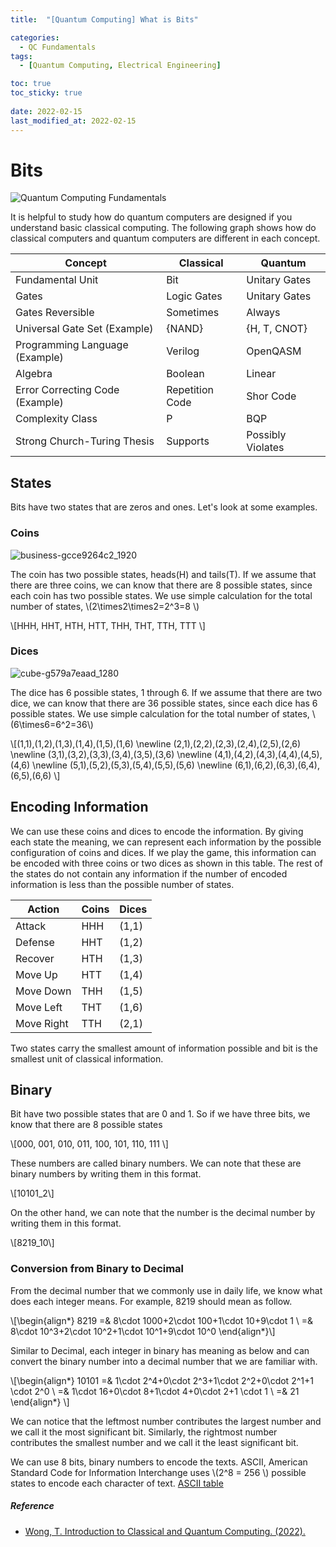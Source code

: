 ```yaml
---
title:  "[Quantum Computing] What is Bits"

categories:
  - QC Fundamentals
tags:
  - [Quantum Computing, Electrical Engineering]

toc: true
toc_sticky: true
 
date: 2022-02-15
last_modified_at: 2022-02-15
---
```

# Bits

![Quantum Computing Fundamentals](https://user-images.githubusercontent.com/79438062/153969577-4ca76d42-b801-4d31-bc3e-abfe1b5bbeac.jpg)

It is helpful to study how do quantum computers are designed if you understand basic classical computing. The following graph shows how do classical computers and quantum computers are different in each concept.

| **Concept**                     | **Classical**   | **Quantum**       |
|---------------------------------|-----------------|-------------------|
| Fundamental Unit                | Bit             | Unitary Gates     |
| Gates                           | Logic Gates     | Unitary Gates     |
| Gates Reversible                | Sometimes       | Always            |
| Universal Gate Set (Example)    | {NAND}          | {H, T, CNOT}      |
| Programming Language (Example)  | Verilog         | OpenQASM          |
| Algebra                         | Boolean         | Linear            |
| Error Correcting Code (Example) | Repetition Code | Shor Code         |
| Complexity Class                | P               | BQP               |
| Strong Church-Turing Thesis     | Supports        | Possibly Violates |

## States

Bits have two states that are zeros and ones. Let's look at some examples.

### Coins

![business-gcce9264c2_1920](https://user-images.githubusercontent.com/79438062/154178982-1539025e-07db-4791-a552-49d56e413b72.jpg)

The coin has two possible states, heads(H) and tails(T). If we assume that there are three coins, we can know that there are 8 possible states, since each coin has two possible states. We use simple calculation for the total number of states, \\(2\times2\times2=2^3=8 \\)

\\[HHH, HHT, HTH, HTT, THH, THT, TTH, TTT \\]

### Dices

![cube-g579a7eaad_1280](https://user-images.githubusercontent.com/79438062/154179422-8f76b8d6-2c57-4868-bf39-6bcbe30ade0a.jpg)

The dice has 6 possible states, 1 through 6. If we assume that there are two dice, we can know that there are 36 possible states, since each dice has 6 possible states. We use simple calculation for the total number of states, \\(6\times6=6^2=36\\)

\\[(1,1),(1,2),(1,3),(1,4),(1,5),(1,6) \newline (2,1),(2,2),(2,3),(2,4),(2,5),(2,6) \newline (3,1),(3,2),(3,3),(3,4),(3,5),(3,6) \newline (4,1),(4,2),(4,3),(4,4),(4,5),(4,6) \newline (5,1),(5,2),(5,3),(5,4),(5,5),(5,6) \newline (6,1),(6,2),(6,3),(6,4),(6,5),(6,6) \\]

## Encoding Information

We can use these coins and dices to encode the information. By giving each state the meaning, we can represent each information by the possible configuration of coins and dices. If we play the game, this information can be encoded with three coins or two dices as shown in this table. The rest of the states do not contain any information if the number of encoded information is less than the possible number of states.

| **Action** | **Coins** | **Dices** |
|------------|-----------|---------|
| Attack     | HHH       | (1,1)   |
| Defense     | HHT       | (1,2)   |
| Recover    | HTH       | (1,3)   |
| Move Up    | HTT       | (1,4)   |
| Move Down  | THH       | (1,5)   |
| Move Left  | THT       | (1,6)   |
| Move Right | TTH       | (2,1)   |

Two states carry the smallest amount of information possible and bit is the smallest unit of classical information.

## Binary

Bit have two possible states that are 0 and 1. So if we have three bits, we know that there are 8 possible states

\\[000, 001, 010, 011, 100, 101, 110, 111 \\]

These numbers are called binary numbers. We can note that these are binary numbers by writing them in this format. 

\\[10101_2\\]

On the other hand, we can note that the number is the decimal number by writing them in this format.

\\[8219_10\\]

### Conversion from Binary to Decimal

From the decimal number that we commonly use in daily life, we know what does each integer means. For example, 8219 should mean as follow.

\\[\begin{align*} 8219 =& 8\cdot 1000+2\cdot 100+1\cdot 10+9\cdot 1 \\ =& 8\cdot 10^3+2\cdot 10^2+1\cdot 10^1+9\cdot 10^0 \end{align*}\\]

Similar to Decimal, each integer in binary has meaning as below and can convert the binary number into a decimal number that we are familiar with.

\\[\begin{align*} 10101 =& 1\cdot 2^4+0\cdot 2^3+1\cdot 2^2+0\cdot 2^1+1 \cdot 2^0 \\ =& 1\cdot 16+0\cdot 8+1\cdot 4+0\cdot 2+1 \cdot 1 \\ =& 21 \end{align*} \\]

We can notice that the leftmost number contributes the largest number and we call it the most significant bit. Similarly, the rightmost number contributes the smallest number and we call it the least significant bit.

We can use 8 bits, binary numbers to encode the texts. ASCII, American Standard Code for Information Interchange uses \\(2^8 = 256 \\) possible states to encode each character of text.
[ASCII table](https://www.rapidtables.com/convert/number/binary-to-ascii.html)



##### Reference
* [Wong, T. Introduction to Classical and Quantum Computing. (2022).](http://www.thomaswong.net/)